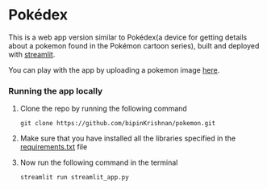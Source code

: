 # Pokédex
This is a web app version similar to Pokédex(a device for getting details about a pokemon found in the Pokémon cartoon series), built and deployed with [streamlit](https://www.streamlit.io/).

You can play with the app by uploading a pokemon image [here](share.streamlit.io/bipinkrishnan/pokemon/main).

### Running the app locally
1. Clone the repo by running the following command

       git clone https://github.com/bipinKrishnan/pokemon.git
  
1. Make sure that you have installed all the libraries specified in the [requirements.txt](https://github.com/bipinKrishnan/pokemon/blob/main/requirements.txt) file

2. Now run the following command in the terminal

       streamlit run streamlit_app.py  

